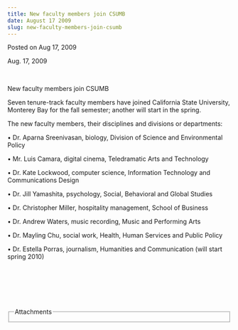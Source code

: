 ```yaml
---
title: New faculty members join CSUMB
date: August 17 2009
slug: new-faculty-members-join-csumb
---
```


 
<span class="date">Posted on Aug 17, 2009 </span>
<p>Aug. 17, 2009</p>
<p>&#xA0;</p>
New faculty members join CSUMB<em><br /></em>
<p>
  Seven tenure-track faculty members have joined California State University,
  Monterey Bay for the fall semester; another will start in the spring.
</p>
<p>The new faculty members, their disciplines and divisions or departments:</p>
<p>
  &#x2022; Dr. Aparna Sreenivasan, biology, Division of Science and
  Environmental Policy
</p>
<p>
  &#x2022; Mr. Luis Camara, digital cinema, Teledramatic Arts and Technology
</p>
<p>
  &#x2022; Dr. Kate Lockwood, computer science, Information Technology and
  Communications Design
</p>
<p>
  &#x2022; Dr. Jill Yamashita, psychology, Social, Behavioral and Global Studies
</p>
<p>
  &#x2022; Dr. Christopher Miller, hospitality management, School of Business
</p>
<p>&#x2022; Dr. Andrew Waters, music recording, Music and Performing Arts</p>
<p>
  &#x2022; Dr. Mayling Chu, social work, Health, Human Services and Public
  Policy
</p>
<p>
  &#x2022; Dr. Estella Porras, journalism, Humanities and Communication (will
  start spring 2010)
</p>
<p>&#xA0;</p>
<p>&#xA0;</p>
<p>&#xA0;</p>
<fieldset class="fieldgroup group-attachments">
  <legend>Attachments</legend>
  <div class="field field-type-emvideo field-field-attach-video">
    <div class="field-items">
      <div class="field-item odd">
        <div class="emvideo emvideo-video emvideo-" />
      </div>
    </div>
  </div>
</fieldset>
 

